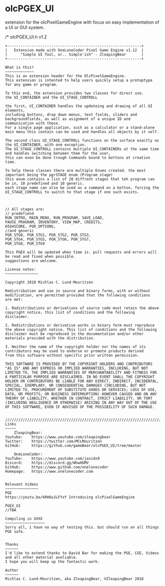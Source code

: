 # olcPGEX_UI
extension for the olcPixelGameEngine with focus on easy implementation of a UI or GUI system.

/*
	olcPGEX_UI.h v1.2

	+-------------------------------------------------------------+
	|   Extension made with OneLoneCoder Pixel Game Engine v1.12  |
	|      "Simple UI Tool, or.. Simple'ish" - ZleapingBear       |
	+-------------------------------------------------------------+

	What is this?
	~~~~~~~~~~~~~
	This is an extension header for the OlcPixelGameEngine.
	This extension is intented to help users quickly setup a protoptype for any game or program.

	To this end, the extension provides two classes for direct use.
	the UI_CONTAINER and the UI_STAGE_CONTROLL

	the first, UI_CONTAINER handles the updateing and drawing of all UI elements,
	including bottons, drop down menus, text fields, sliders and backgroundfields, as well as asignment of a unique ID and communication with these.
	For a single page application, such as a calculator or a stand-alone main menu this contain can be used and handles all objects by it self.

	The second class UI_STAGE_CONTROLL functions on the surface exactly as the UI_CONTAINER, with one exception.
	The UI_STAGE_CONTROLL contains multiple UI_CONTAINERs at the same time and handles switching between them for the user,
	this can even be done trough Commands bound to bottons at creation time.

	To help these classes there are multiple Enums created. the most important being the pgrSTAGE enum (Program stage)
	this enum contains a list of 20 diffrent stages that teh program can be in, 10 predefined and 10 generic.
	each stage name can also be used as a command on a botton, forcing the UI_STAGE_CONTROLL to switch to that stage if one such exists.



	// All stages are:
	// predefiend
	RUN_INTRO, MAIN_MENU, RUN_PROGRAM, SAVE_LOAD,
	PAUSE_PROGRAM, INVENTORY, VIEW_MAP, CREDITS,
	HIGHSCORE, PGR_OPTIONS,
	//and generic
	PGR_STG0, PGR_STG1, PGR_STG2, PGR_STG3,
	PGR_STG4, PGR_STG5, PGR_STG6, PGR_STG7,
	PGR_STG8, PGR_STG9
	
	This PGEX will be updated when time is. pull requests and errors will be read and fixed when possible.
	suggestions are welcome.

	License notes:
	~~~~~~~~~~~~~~~

	Copyright 2018 Michlas C. Lund-Mouritzen

	Redistribution and use in source and binary forms, with or without
	modification, are permitted provided that the following conditions
	are met:

	1. Redistributions or derivations of source code must retain the above
	copyright notice, this list of conditions and the following disclaimer.

	2. Redistributions or derivative works in binary form must reproduce
	the above copyright notice. This list of conditions and the following
	disclaimer must be reproduced in the documentation and/or other
	materials provided with the distribution.

	3. Neither the name of the copyright holder nor the names of its
	contributors may be used to endorse or promote products derived
	from this software without specific prior written permission.

	THIS SOFTWARE IS PROVIDED BY THE COPYRIGHT HOLDERS AND CONTRIBUTORS
	"AS IS" AND ANY EXPRESS OR IMPLIED WARRANTIES, INCLUDING, BUT NOT
	LIMITED TO, THE IMPLIED WARRANTIES OF MERCHANTABILITY AND FITNESS FOR
	A PARTICULAR PURPOSE ARE DISCLAIMED. IN NO EVENT SHALL THE COPYRIGHT
	HOLDER OR CONTRIBUTORS BE LIABLE FOR ANY DIRECT, INDIRECT, INCIDENTAL,
	SPECIAL, EXEMPLARY, OR CONSEQUENTIAL DAMAGES (INCLUDING, BUT NOT
	LIMITED TO, PROCUREMENT OF SUBSTITUTE GOODS OR SERVICES; LOSS OF USE,
	DATA, OR PROFITS; OR BUSINESS INTERRUPTION) HOWEVER CAUSED AND ON ANY
	THEORY OF LIABILITY, WHETHER IN CONTRACT, STRICT LIABILITY, OR TORT
	(INCLUDING NEGLIGENCE OR OTHERWISE) ARISING IN ANY WAY OUT OF THE USE
	OF THIS SOFTWARE, EVEN IF ADVISED OF THE POSSIBILITY OF SUCH DAMAGE.


	//////////////////////////////////////////////////////////////////////////////
	Links
	~~~~~
		ZleapingBear:
	Youtube:	https://www.youtube.com/zleapingbear
	Twitter:	https://twitter.com/MCLMouritzen
	GitHub:		https://github.com/gameBear/olcPGEX_UI/tree/master

		OneLoneCoder:
	YouTube:	https://www.youtube.com/javidx9
	Discord:	https://discord.gg/WhwHUMV
	GitHub:		https://www.github.com/onelonecoder
	Homepage:	https://www.onelonecoder.com


	Relevant Videos
	~~~~~~~~~~~~~~~
	PGE
	https://youtu.be/kRH6oJLFYxY Introducing olcPixelGameEngine

	PGEX_UI
	//TBA

	Compiling in XXXX
	~~~~~~~~~~~~~~~~~~
	Sorry all, i have no way of testing this. but should run on all things PGE safe.


	Thanks
	~~~~~~
	I'd like to extend thanks to David Bar for making the PGE, CGE, Videos and all other material aveliable.
	I hope you will keep up the fantastic work.

	Author
	~~~~~~
	Michlas C. Lund-Mouritzen, aka ZleapingBear, ©ZleapingBear 2018
